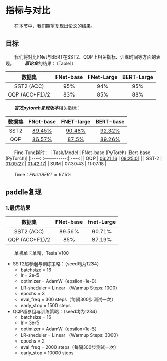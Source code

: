 # 指标与对比
&emsp;&emsp;在本节中，我们期望复现出论文的结果。  
## 目标
&emsp;&emsp;我们将对比FNet与BERT在SST2、QQP上相关指标、训练时间等方面的表现。
&emsp;&emsp;***原论文***的结果：（Table1）

|  数据集 | FNet-base| FNet-Large  | BERT-Large |
|  :--:  |  :--:   |  :--:   | :--: |
| SST2 (ACC) | 95% | 94% | 95% |
| QQP (ACC+F1)/2 | 83% | 85% | 88% |

&emsp;&emsp;***官方pytorch复现版本***相关指标：

|  数据集 | FNet-base | FNET-large | BERT-base |
|  :--:  |  :--:   | :--: | :--: |
| SST2 | [89.45%](https://huggingface.co/gchhablani/fnet-base-finetuned-sst2) | [90.48%](https://huggingface.co/gchhablani/fnet-large-finetuned-sst2) | [92.32%](https://huggingface.co/gchhablani/bert-base-cased-finetuned-sst2) |
| QQP | [86.57%](https://huggingface.co/gchhablani/fnet-base-finetuned-qqp) | [87.5%](https://huggingface.co/gchhablani/fnet-large-finetuned-qqp) | [89.26%](https://huggingface.co/gchhablani/bert-base-cased-finetuned-qqp) |

&emsp;&emsp;Fine-Tune耗时：
| Task/Model | FNet-base (PyTorch) |Bert-base (PyTorch)|
|:----:|:-----------:|:----:|
| QQP  | [06:21:16](https://huggingface.co/gchhablani/fnet-base-finetuned-qqp) | [09:25:01](https://huggingface.co/gchhablani/bert-base-cased-finetuned-qqp) |
| SST-2 | [01:09:27](https://huggingface.co/gchhablani/fnet-base-finetuned-sst2) | [01:42:17](https://huggingface.co/gchhablani/bert-base-cased-finetuned-sst2)|
| SUM | 07:30:43 | 11:07:18 |

&emsp;&emsp;Time：$FNet/BERT=67.5\%$

## paddle复现
### 1.最优结果
|  数据集 | FNet-base | fnet-Large |
|  :--:  |  :--:   | :--: |
| SST2 (ACC) | 89.56% | 90.71% |
| QQP (ACC+F1)/2 | 85% | 87.19% |

&emsp;&emsp;单机单卡单精，Tesla V100
* SST2超参组与训练策略：（seed均为1234）
  * batchsize = 16
  * lr = 2e-5
  * optimizer = AdamW（epsilon=1e-8）
  * LR-sheduler = Linear （Warmup Steps: 1000）
  * epochs = 3
  * eval_freq = 300 steps（每隔300步测试一次）
  * early_stop = 1500 steps
* QQP超参组与训练策略：（seed均为1234）
  * batchsize = 16
  * lr = 3e-5
  * optimizer = AdamW（epsilon=1e-6）
  * LR-sheduler = Linear （Warmup Steps: 3000）
  * epochs = 2
  * eval_freq = 2000 steps（每隔300步测试一次）
  * early_stop = 10000 steps
